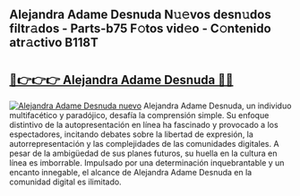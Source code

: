 ## Alejandra Adame Desnuda N𝚞𝚎vos desn𝚞dos filtr𝚊dos - Parts-b75 F𝚘tos vid𝚎o - C𝚘ntenido atr𝚊ctivo B118T

# <h2><a href="http://mb2gu5z.tromn.icu/?c=Alejandra+Adame+Desnuda">🔗👉👉👉 Alejandra Adame Desnuda 🔗🔗</a></h2>

[![Alejandra Adame Desnuda nuevo](https://i.imgur.com/pEAQMta.gif)](http://mb2gu5z.tromn.icu/?c=Alejandra+Adame+Desnuda)
Alejandra Adame Desnuda, un individuo multifacético y paradójico, desafía la comprensión simple. Su enfoque distintivo de la autopresentación en línea ha fascinado y provocado a los espectadores, incitando debates sobre la libertad de expresión, la autorrepresentación y las complejidades de las comunidades digitales. A pesar de la ambigüedad de sus planes futuros, su huella en la cultura en línea es imborrable. Impulsado por una determinación inquebrantable y un encanto innegable, el alcance de Alejandra Adame Desnuda en la comunidad digital es ilimitado.
